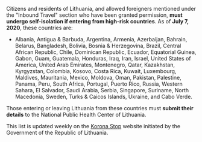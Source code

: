 Citizens and residents of Lithuania, and allowed foreigners mentioned under the "Inbound Travel" section who have been granted permission, **must undergo self-isolation if entering from high-risk countries**. As of **July 7, 2020**, these countries are:

- Albania, Antigua & Barbuda, Argentina, Armenia, Azerbaijan, Bahrain, Belarus, Bangladesh, Bolivia, Bosnia & Herzegovina, Brazil, Central African Republic, Chile, Dominican Republic, Ecuador,  Equatorial Guinea, Gabon, Guam, Guatemala, Honduras, Iraq, Iran, Israel, United States of America, United Arab Emirates, Montenegro, Qatar, Kazakhstan, Kyrgyzstan, Colombia, Kosovo, Costa Rica, Kuwait, Luxembourg, Maldives, Mauritania, Mexico, Moldova, Oman, Pakistan, Palestine, Panama, Peru, South Africa, Portugal, Puerto Rico, Russia, Western Sahara, El Salvador, Saudi Arabia, Serbia, Singapore, Suriname, North Macedonia, Sweden, Turks & Caicos Islands, Ukraine, and Cabo Verde.

Those entering or leaving Lithuania from these countries must **submit their details** to the National Public Health Center of Lithuania.

This list is updated weekly on the [Korona Stop](http://koronastop.lrv.lt/en/news/self-isolation-required-for-arrivals-from-58-worst-hit-countries) website initiated by the Government of the Republic of Lithuania.
